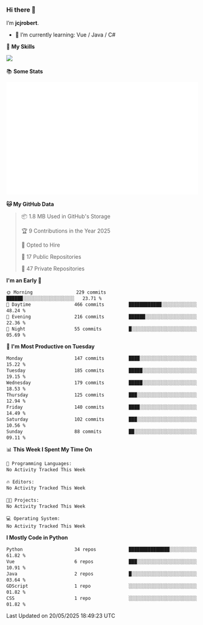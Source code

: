 ### Hi there 👋

I’m **jcjrobert**.

- 🌱 I’m currently learning: Vue / Java / C#

🌟 **My Skills**

![](https://img.shields.io/badge/-Python-3e74a2?style=flat-square&logo=Python&logoColor=fff)

📚 **Some Stats**

![](https://github.com/jcjrobert/github-stats/blob/master/generated/overview.svg)

<!--START_SECTION:waka-->
**🐱 My GitHub Data** 

> 📦 1.8 MB Used in GitHub's Storage 
 > 
> 🏆 9 Contributions in the Year 2025
 > 
> 💼 Opted to Hire
 > 
> 📜 17 Public Repositories 
 > 
> 🔑 47 Private Repositories 
 > 
**I'm an Early 🐤** 

```text
🌞 Morning                229 commits         ██████░░░░░░░░░░░░░░░░░░░   23.71 % 
🌆 Daytime                466 commits         ████████████░░░░░░░░░░░░░   48.24 % 
🌃 Evening                216 commits         ██████░░░░░░░░░░░░░░░░░░░   22.36 % 
🌙 Night                  55 commits          █░░░░░░░░░░░░░░░░░░░░░░░░   05.69 % 
```
📅 **I'm Most Productive on Tuesday** 

```text
Monday                   147 commits         ████░░░░░░░░░░░░░░░░░░░░░   15.22 % 
Tuesday                  185 commits         █████░░░░░░░░░░░░░░░░░░░░   19.15 % 
Wednesday                179 commits         █████░░░░░░░░░░░░░░░░░░░░   18.53 % 
Thursday                 125 commits         ███░░░░░░░░░░░░░░░░░░░░░░   12.94 % 
Friday                   140 commits         ████░░░░░░░░░░░░░░░░░░░░░   14.49 % 
Saturday                 102 commits         ███░░░░░░░░░░░░░░░░░░░░░░   10.56 % 
Sunday                   88 commits          ██░░░░░░░░░░░░░░░░░░░░░░░   09.11 % 
```


📊 **This Week I Spent My Time On** 

```text
💬 Programming Languages: 
No Activity Tracked This Week

🔥 Editors: 
No Activity Tracked This Week

🐱‍💻 Projects: 
No Activity Tracked This Week

💻 Operating System: 
No Activity Tracked This Week
```

**I Mostly Code in Python** 

```text
Python                   34 repos            ███████████████░░░░░░░░░░   61.82 % 
Vue                      6 repos             ███░░░░░░░░░░░░░░░░░░░░░░   10.91 % 
Java                     2 repos             █░░░░░░░░░░░░░░░░░░░░░░░░   03.64 % 
GDScript                 1 repo              ░░░░░░░░░░░░░░░░░░░░░░░░░   01.82 % 
CSS                      1 repo              ░░░░░░░░░░░░░░░░░░░░░░░░░   01.82 % 
```




 Last Updated on 20/05/2025 18:49:23 UTC
<!--END_SECTION:waka-->
